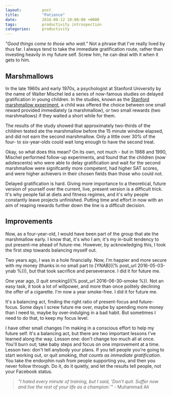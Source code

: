 ```yaml
---
layout:         post
title:          "Patience"
date:           2016-08-12 10:00:00 +0000
tags:           productivity introspection
categories:     productivity
---
```


*"Good things come to those who wait."* Not a phrase that I've really lived by thus far. I always tend to take the immediate gratification route, rather than investing heavily in my future self. Screw him, he can deal with it when it gets to him.

<!-- Read More -->

## Marshmallows

In the late 1960s and early 1970s, a psychologist at Stanford University by the name of Walter Mischel led a series of now-famous studies on delayed gratification in young children. In the studies, known as the [Stanford marshmallow experiment][stanford-marshmallow-experiment-wikipedia], a child was offered the choice between one small reward provided immediately (a marshmallow), or two small rewards (two marshmallows) if they waited a short while for them.

The results of the study showed that approximately two-thirds of the children tested ate the marshmallow before the 15 minute window elapsed, and did not earn the second marshmallow. Only a little over 30% of the four- to six-year-olds could wait long enough to have the second treat.

Okay, so what does this mean? On its own, not much - but in 1988 and 1990, Mischel performed follow-up experiments, and found that the children (now adolescents) who were able to delay gratification and wait for the second marshmallow were signifcantly more competent, had higher SAT scores, and were higher achievers in their chosen fields than those who could not.

Delayed gratification is hard. Giving more importance to a theoretical, future version of yourself over the current, live, present version is a difficult trick. It's why people fail at diets and fitness regimes, and it's why people constantly leave projects unfinished. Putting time and effort in now with an aim of reaping rewards further down the line is a difficult decision.

## Improvements

Now, as a four-year-old, I would have been part of the group that ate the marshmallow early. I know that, it's who I am; it's my in-built tendency to put present-me ahead of future-me. However, by acknowledging this, I took the first step towards balancing myself out. 

Two years ago, I was in a hole financially. Now, I'm happier and more secure with my money (thanks in no small part to [YNAB]({% post_url 2016-05-03-ynab %})), but that took sacrifice and perseverance. I did it for future me. 

One year ago, [I quit smoking]({% post_url 2016-06-30-smoke %}). Not an easy task, it took a lot of willpower, and more than once politely declining the offer of a cigarette. I'm now a year smoke-free. I did it for future me.

It's a balancing act, finding the right ratio of present-focus and future-focus. Some days I screw future me over, maybe by spending more money than I need to, maybe by over-indulging in a bad habit. But sometimes I need to do that, to keep my focus level.

I have other small changes I'm making in a conscious effort to help my future self. It's a balancing act, but there are two important lessons I've learned along the way. Lesson one: don't change too much all at once. You'll burn out; take baby steps and focus on one improvement at a time. Lesson two: don't tell anybody your plans. If you tell people you're going to start working out, or quit smoking, *that counts as immediate gratification*. You take the endorphin rush from people supporting you, and then you never follow through. Do it, do it quietly, and let the results tell people, not your Facebook status.

> *"I hated every minute of training, but I said, 'Don't quit. Suffer now and live the rest of your life as a champion.'"* - Muhammad Ali

[stanford-marshmallow-experiment-wikipedia]: https://en.wikipedia.org/wiki/Stanford_marshmallow_experiment